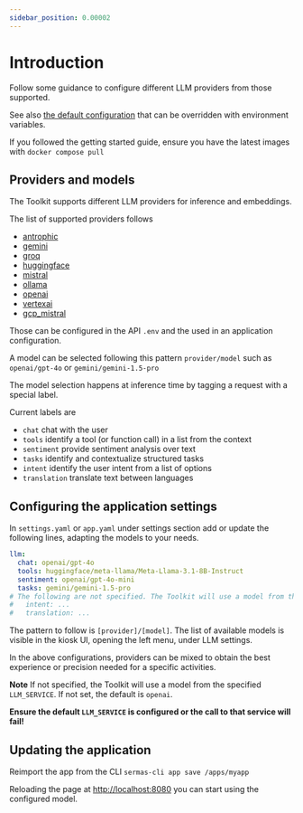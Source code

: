 ```yaml
---
sidebar_position: 0.00002
---
```


# Introduction

Follow some guidance to configure different LLM providers from those supported. 

See also [the default configuration](https://github.com/sermas-eu/sermas-api/blob/main/libs/sermas/sermas.defaults.ts) that can be overridden with environment variables.

If you followed the getting started guide, ensure you have the latest images with `docker compose pull`

## Providers and models

The Toolkit supports different LLM providers for inference and embeddings.

The list of supported providers follows

- [antrophic](./antrophic)
- [gemini](./gemini)
- [groq](./groq)
- [huggingface](./huggingface)
- [mistral](./mistral)
- [ollama](./ollama)
- [openai](./openai)
- [vertexai](./vertexai)
- [gcp_mistral](./gcp_mistral)

Those can be configured in the API `.env` and the used in an application configuration.

A model can be selected following this pattern `provider/model` such as `openai/gpt-4o` or `gemini/gemini-1.5-pro`

The model selection happens at inference time by tagging a request with a special label.

Current labels are
- `chat` chat with the user
- `tools` identify a tool (or function call) in a list from the context
- `sentiment` provide sentiment analysis over text
- `tasks` identify and contextualize structured tasks
- `intent` identify the user intent from a list of options
- `translation` translate text between languages

## Configuring the application settings

In `settings.yaml` or `app.yaml` under settings section add or update the following lines, adapting the models to your needs.

```yaml
llm:
  chat: openai/gpt-4o
  tools: huggingface/meta-llama/Meta-Llama-3.1-8B-Instruct
  sentiment: openai/gpt-4o-mini
  tasks: gemini/gemini-1.5-pro
# The following are not specified. The Toolkit will use a model from the provider specified in .env as LLM_SERVICE
#   intent: ...
#   translation: ...
```  

The pattern to follow is `[provider]/[model]`. The list of available models is visible in the kiosk UI, opening the left menu, under LLM settings.

In the above configurations, providers can be mixed to obtain the best experience or precision needed for a specific activities.

**Note** If not specified, the Toolkit will use a model from the specified `LLM_SERVICE`. If not set, the default is `openai`.

**Ensure the default `LLM_SERVICE` is configured or the call to that service will fail!**

## Updating the application

Reimport the app from the CLI `sermas-cli app save /apps/myapp`

Reloading the page at [http://localhost:8080](http://localhost:8080) you can start using the configured model.



